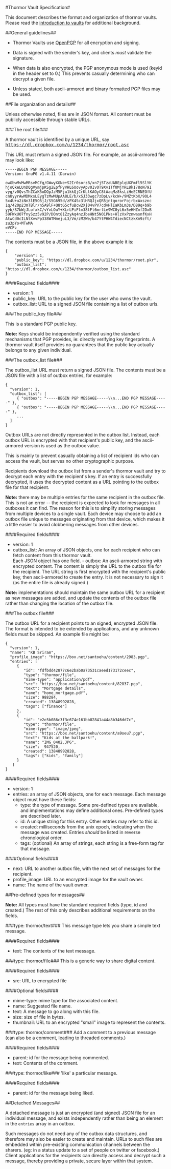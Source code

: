 #Thormor Vault Specification#

This document describes the format and organization of thormor
vaults. Please read the
[introduction to vaults](index.html "Introduction to Thormor Vaults")
for additional background.

##General guidelines##

- Thormor Vaults use [OpenPGP](http://www.ietf.org/rfc/rfc4880.txt)
  for all encryption and signing.

- Data is signed with the sender's key, and clients *must* validate
  the signature.

- When data is also encrypted, the PGP anonymous mode is used (keyid
  in the header set to 0.) This prevents casually determining who can
  decrypt a given file.

- Unless stated, both ascii-armored and binary formatted PGP files
  may be used.

##File organization and details##

Unless otherwise noted, files are in JSON format. All content must be
publicly accessible through stable URLs.

###The root file###

  A thormor vault is identified by a unique URL, say
  <tt>https://dl.dropbox.com/u/1234/thormor/root.asc</tt>

This URL must return a signed JSON file. For example, an ascii-armored
file may look like:

    -----BEGIN PGP MESSAGE-----
    Version: GnuPG v1.4.11 (Darwin)
    
    owGbwMvMwMRsvMCfg/GWwyXGNe+S2Ir0sorz8/xn7j5TzaUABEplqUXFmfl5SlYK
    hjoQkeLUnDQgVymjpKSg2EpfPyVHL6UovyApv0IvOT9Xv1Tf0MjYRL8kI78oN79I
    vyg/v0QvsThZCaK5oDQpJzM5Pju1kkQjCrKLlKAOyC8tAaqMz8ksLiHeECRNEOfU
    cnUyyrAwMDMxsLEygTzMwMUpAA8LE/b/xSJ33wgc7zDpLv/kcW+/9MZtKbX/9OL4
    5x4U+u2iNn3lE5O5jJ/S5G695d/zPX4Sc3lHRQJjxQR5jntqororFojrbxAxsznc
    1q/420p23mTBlr/n5A9lF+Q8tG5cfuBcw2Xj04vPV7cdvHlIaKbLm3s/D89q+b9b
    yyb/S7bWjJLofxkC/vYvLOuY+XLrLPiFlm38tFl6mrlLe9WC0yL6x5eHHZmf2DxB
    59FWxUO7fnySzz5v92P/DOnt81ZzyAq4nzJbeHNt5NO1PNs+HlzVxPznwasnfKxH
    AtwCd0cILNtXvvPp338WTMmejuL3/Vm/zM2We/b47YtPHW4TdiecNCtzkXm9zft/
    zu3pYo+MTwMA
    =VCPz
    -----END PGP MESSAGE-----

The contents must be a JSON file, in the above example it is:

    {
        "version": 1,
        "public_key": "https://dl.dropbox.com/u/1234/thormor/root.pkr",
        "outbox_list": "https://dl.dropbox.com/u/1234/thormor/outbox_list.asc"
    }

####Required fields####

-  version: 1
-  public_key: URL to the public key for the user who owns the vault.
-  outbox_list: URL to a signed JSON file containing a list of outbox urls.


###The public_key file###

This is a standard PGP public key.

**Note:** Keys should be independently verified using the standard
mechanisms that PGP provides, ie: directly verifying key fingerprints.
A thormor vault itself provides no guarantees that the public key
actually belongs to any given individual.

###The outbox_list file###

The outbox_list URL must return a signed JSON file. The contents must
be a JSON file with a list of outbox entries, for example:

    {
      "version": 1,
      "outbox_list": [
         { "outbox": "-----BEGIN PGP MESSAGE-----\\n...END PGP MESSAGE-----" },
         { "outbox": "-----BEGIN PGP MESSAGE-----\\n...END PGP MESSAGE-----" },
         ...
      ]
    }

Outbox URLs are not directly represented in the outbox list. Instead,
each outbox URL is encrypted with that recipient's public key, and the
ascii-armored version is used as the outbox value.

This is mainly to prevent casually obtaining a list of recipient ids
who can access the vault, but serves no other cryptographic purpose.

Recipients download the outbox list from a sender's thormor vault and
try to decrypt each entry with the recipient's key. If an entry is
successfully decrypted, it uses the decrypted content as a URL
pointing to the outbox file for that recipient.

**Note:** there may be multiple entries for the same recipient in the
outbox file. This is not an error -- the recipient is expected to look
for messages in all outboxes it can find. The reason for this is to
simplify storing messages from multiple devices to a single
vault. Each device may choose to add an outbox file unique to messages
originating from that device, which makes it a little easier to avoid
clobbering messages from other devices.

####Required fields####

- version: 1
- outbox_list: An array of JSON objects, one for each recipient who
   can fetch content from this thormor vault.<br/>
   Each JSON object has one field.
       - outbox:
         An ascii-armored string with encrypted content. The content
         is simply the URL to the outbox file for the recipient. The
         URL string is first encrypted with the recipient's public
         key, then ascii-armored to create the entry. It is not
         necessary to sign it (as the entire file is already signed.)

**Note:** implementations should maintain the same outbox URL for a
recipient as new messages are added, and update the contents of the
outbox file rather than changing the location of the outbox file.


###The outbox file###

The outbox URL for a recipient points to an signed, encrypted JSON
file. The format is intended to be extended by applications, and any
unknown fields must be skipped. An example file might be:

    {
      "version": 1,
      "name": "KB Sriram",
      "profile_image": "https://box.net/santoehu/content/2983.pgp",
      "entries": [
         {
            "id": "fdfbdd42877c6e2bab0a73531caeed173172ceec",
            "type": "thormor/file",
            "mime-type": "application/pdf",
            "src": "https://box.net/santoehu/content/82837.pgp",
            "text": "Mortgage details",
            "name": "home_mortgage.pdf",
            "size": 988284,
            "created": 13848992828,
            "tags": ["finance"]
         },
         {
            "id": "e2e3b086c3f3c674e161bb02841a44a8b346dd7c",
            "type": "thormor/file",
            "mime-type": "image/jpeg",
            "src": "https://box.net/santoehu/content/a9oeu7.pgp",
            "text": "Kids at the ballpark!",
            "name": "IMG_0402.JPG",
            "size":  947520,
            "created": 13848992828,
            "tags": ["kids", "family"]
         }
       ]
    }

####Required fields####

-  version: 1
-  entries:
    an array of JSON objects, one for each message. Each message
    object must have these fields:
      - type: the type of message. Some pre-defined types are
             available, and implementations may define additional
             ones. Pre-defined types are described later.
      - id: A unique string for this entry. Other entries may refer
           to this id.
      - created: milliseconds from the unix epoch, indicating when the
           message was created. Entries *should* be listed in reverse
           chronological order.
      - tags: (optional) An array of strings, each string is a
           free-form tag for that message.

####Optional fields####

-  next: URL to another outbox file, with the next set of messages for
        the recipient.
-  profile_image: URL to an encrypted image for the vault owner.
-  name: The name of the vault owner.

##Pre-defined types for messages##

**Note:** All types must have the standard required fields (type, id and
created.) The rest of this only describes additional requirements on
the fields.

###type: thormor/text###
This message type lets you share a simple text message.

####Required fields####

-  text: The contents of the text message.

###type: thormor/file###
This is a generic way to share digital content.

####Required fields####

-  src: URL to encrypted file

####Optional fields####

-  mime-type: mime type for the associated content.
-  name: Suggested file name.
-  text: A message to go along with this file.
-  size: size of file in bytes.
-  thumbnail: URL to an encrypted "small" image to represent the contents.

###type: thormor/comment###
Add a comment to a previous message (can also be a comment, leading to
threaded comments.)

####Required fields####

-  parent: id for the message being commented.
-  text: Contents of the comment.

###type: thormor/like###
'like' a particular message.

####Required fields####

-  parent: id for the message being liked.

##Detached Messages##

A detached message is just an encrypted (and signed) JSON file for an
individual message, and exists independently rather than being an
element in the `entries` array in an outbox.

Such messages do not need any of the outbox data structures, and
therefore may also be easier to create and maintain. URLs to such
files are embedded within pre-existing communication channels between
the sharers. (eg: in a status update to a set of people on twitter or
facebook.) Client applications for the recipients can directly access
and decrypt such a message, thereby providing a private, secure layer
within that system.
